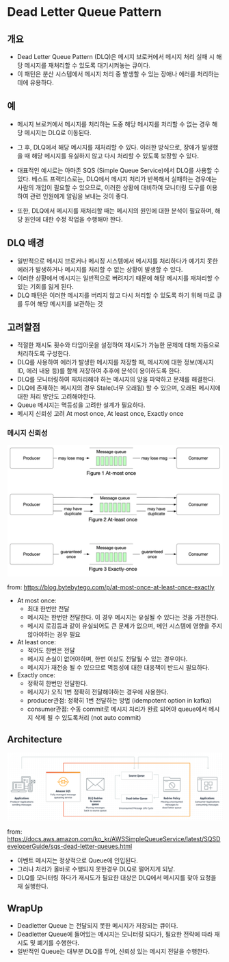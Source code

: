 # Dead Letter Queue Pattern

## 개요 

- Dead Letter Queue Pattern (DLQ)은 메시지 브로커에서 메시지 처리 실패 시 해당 메시지를 재처리할 수 있도록 대기시켜놓는 큐이다. 
- 이 패턴은 분산 시스템에서 메시지 처리 중 발생할 수 있는 장애나 에러를 처리하는 데에 유용하다.

## 예

- 메시지 브로커에서 메시지를 처리하는 도중 해당 메시지를 처리할 수 없는 경우 해당 메시지는 DLQ로 이동된다. 
- 그 후, DLQ에서 해당 메시지를 재처리할 수 있다. 이러한 방식으로, 장애가 발생했을 때 해당 메시지를 유실하지 않고 다시 처리할 수 있도록 보장할 수 있다.

- 대표적인 예시로는 아마존 SQS (Simple Queue Service)에서 DLQ를 사용할 수 있다. 베스트 프랙티스로는, DLQ에서 메시지 처리가 반복해서 실패하는 경우에는 사람의 개입이 필요할 수 있으므로, 이러한 상황에 대비하여 모니터링 도구를 이용하여 관련 인원에게 알림을 보내는 것이 좋다. 
- 또한, DLQ에서 메시지를 재처리할 때는 메시지의 원인에 대한 분석이 필요하며, 해당 원인에 대한 수정 작업을 수행해야 한다.


## DLQ 배경 

- 일반적으로 메시지 브로커나 메시징 시스템에서 메시지를 처리하다가 예기치 못한 에러가 발생하거나 메시지를 처리할 수 없는 상황이 발생할 수 있다.
- 이러한 상황에서 메시지는 일반적으로 버려지기 때문에 해당 메시지를 재처리할 수 있는 기회를 잃게 된다. 
- DLQ 패턴은 이러한 메시지를 버리지 않고 다시 처리할 수 있도록 하기 위해 따로 큐를 두어 해당 메시지를 보관하는 것

## 고려할점 

- 적절한 재시도 횟수와 타임아웃을 설정하여 재시도가 가능한 문제에 대해 자동으로 처리하도록 구성한다.
- DLQ를 사용하여 에러가 발생한 메시지를 저장할 때, 메시지에 대한 정보(메시지 ID, 에러 내용 등)를 함께 저장하여 추후에 분석이 용이하도록 한다.
- DLQ를 모니터링하여 재처리해야 하는 메시지의 양을 파악하고 문제를 해결한다.
- DLQ에 존재하는 메시지의 경우 Stale(너무 오래됨) 할 수 있으며, 오래된 메시지에 대한 처리 방안도 고려해야한다. 
- Queue 메시지는 멱등성을 고려한 설계가 필요하다. 
- 메시지 신뢰성 고려 At most once, At least once, Exactly once 

### 메시지 신뢰성 

![message-policy](imgs/message-process-policy.webp)

from: https://blog.bytebytego.com/p/at-most-once-at-least-once-exactly

- At most once:
  - 최대 한번만 전달
  - 메시지는 한번만 전달한다. 이 경우 메시지는 유실될 수 있다는 것을 가전한다. 
  - 메시지 로깅등과 같이 유실되어도 큰 문제가 없으며, 메인 시스템에 영향을 주지 않아야하는 경우 필요 
- At least once:
  - 적어도 한번은 전달
  - 메시지 손실이 없어야하며, 한번 이상도 전달될 수 있는 경우이다. 
  - 메시지가 재전송 될 수 있으므로 멱등성에 대한 대응책이 반드시 필요하다. 
- Exactly once:
  - 정확히 한번만 전달한다.
  - 메시지가 오직 1번 정확히 전달해야하는 경우에 사용한다. 
  - producer관점: 정확히 1번 전달하는 방법 (idempotent option in kafka)
  - consumer관점: 수동 commit로 메시지 처리가 완료 되어야 queue에서 메시지 삭제 될 수 있도록처리 (not auto commit)
  
## Architecture

![deadletter](imgs/sqs-dead-letter-queue-redrive-diagram.png)

from: https://docs.aws.amazon.com/ko_kr/AWSSimpleQueueService/latest/SQSDeveloperGuide/sqs-dead-letter-queues.html

- 이벤트 메시지는 정상적으로 Queue에 인입된다.
- 그러나 처리가 올바로 수행되지 못한경우 DLQ로 떨어지게 되낟. 
- DLQ를 모니터링 하다가 재시도가 필요한 대상은 DLQ에서 메시지를 찾아 요청을 재 실행한다. 

## WrapUp

- Deadletter Queue 는 전달되지 못한 메시지가 저장되는 큐이다. 
- Deadletter Queue에 들어있는 메시지는 모니터링 되다가, 필요한 전략에 따라 재시도 및 폐기를 수행한다. 
- 일반적인 Queue는 대부분 DLQ를 두어, 신뢰성 있는 메시지 전달을 수행한다. 
